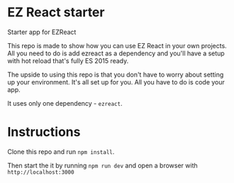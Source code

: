 # EZ React starter

Starter app for EZReact

This repo is made to show how you can use EZ React in your own projects. 
All you need to do is add ezreact as a dependency and you'll have a setup
with hot reload that's fully ES 2015 ready.

The upside to using this repo is that you don't have to worry about
setting up your environment. It's all set up for you. All you
have to do is code your app.

It uses only one dependency - `ezreact`.

# Instructions

Clone this repo and run `npm install`. 

Then start the it by running `npm run dev` and open a browser
with `http://localhost:3000` 


